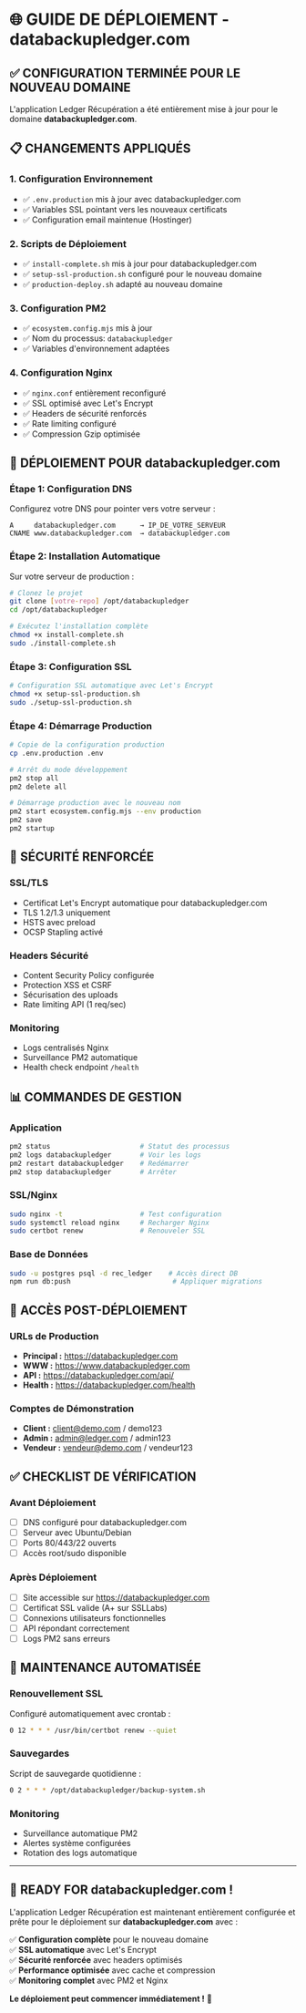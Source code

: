 # 🌐 GUIDE DE DÉPLOIEMENT - databackupledger.com

## ✅ CONFIGURATION TERMINÉE POUR LE NOUVEAU DOMAINE

L'application Ledger Récupération a été entièrement mise à jour pour le domaine **databackupledger.com**.

## 📋 CHANGEMENTS APPLIQUÉS

### **1. Configuration Environnement**
- ✅ `.env.production` mis à jour avec databackupledger.com
- ✅ Variables SSL pointant vers les nouveaux certificats
- ✅ Configuration email maintenue (Hostinger)

### **2. Scripts de Déploiement**
- ✅ `install-complete.sh` mis à jour pour databackupledger.com
- ✅ `setup-ssl-production.sh` configuré pour le nouveau domaine
- ✅ `production-deploy.sh` adapté au nouveau domaine

### **3. Configuration PM2**
- ✅ `ecosystem.config.mjs` mis à jour
- ✅ Nom du processus: `databackupledger`
- ✅ Variables d'environnement adaptées

### **4. Configuration Nginx**
- ✅ `nginx.conf` entièrement reconfiguré
- ✅ SSL optimisé avec Let's Encrypt
- ✅ Headers de sécurité renforcés
- ✅ Rate limiting configuré
- ✅ Compression Gzip optimisée

## 🚀 DÉPLOIEMENT POUR databackupledger.com

### **Étape 1: Configuration DNS**
Configurez votre DNS pour pointer vers votre serveur :
```
A     databackupledger.com      → IP_DE_VOTRE_SERVEUR
CNAME www.databackupledger.com  → databackupledger.com
```

### **Étape 2: Installation Automatique**
Sur votre serveur de production :
```bash
# Clonez le projet
git clone [votre-repo] /opt/databackupledger
cd /opt/databackupledger

# Exécutez l'installation complète
chmod +x install-complete.sh
sudo ./install-complete.sh
```

### **Étape 3: Configuration SSL**
```bash
# Configuration SSL automatique avec Let's Encrypt
chmod +x setup-ssl-production.sh
sudo ./setup-ssl-production.sh
```

### **Étape 4: Démarrage Production**
```bash
# Copie de la configuration production
cp .env.production .env

# Arrêt du mode développement
pm2 stop all
pm2 delete all

# Démarrage production avec le nouveau nom
pm2 start ecosystem.config.mjs --env production
pm2 save
pm2 startup
```

## 🔐 SÉCURITÉ RENFORCÉE

### **SSL/TLS**
- Certificat Let's Encrypt automatique pour databackupledger.com
- TLS 1.2/1.3 uniquement
- HSTS avec preload
- OCSP Stapling activé

### **Headers Sécurité**
- Content Security Policy configurée
- Protection XSS et CSRF
- Sécurisation des uploads
- Rate limiting API (1 req/sec)

### **Monitoring**
- Logs centralisés Nginx
- Surveillance PM2 automatique
- Health check endpoint `/health`

## 📊 COMMANDES DE GESTION

### **Application**
```bash
pm2 status                      # Statut des processus
pm2 logs databackupledger       # Voir les logs
pm2 restart databackupledger    # Redémarrer
pm2 stop databackupledger       # Arrêter
```

### **SSL/Nginx**
```bash
sudo nginx -t                   # Test configuration
sudo systemctl reload nginx     # Recharger Nginx
sudo certbot renew              # Renouveler SSL
```

### **Base de Données**
```bash
sudo -u postgres psql -d rec_ledger    # Accès direct DB
npm run db:push                         # Appliquer migrations
```

## 🎯 ACCÈS POST-DÉPLOIEMENT

### **URLs de Production**
- **Principal :** https://databackupledger.com
- **WWW :** https://www.databackupledger.com
- **API :** https://databackupledger.com/api/
- **Health :** https://databackupledger.com/health

### **Comptes de Démonstration**
- **Client :** client@demo.com / demo123
- **Admin :** admin@ledger.com / admin123
- **Vendeur :** vendeur@demo.com / vendeur123

## ✅ CHECKLIST DE VÉRIFICATION

### **Avant Déploiement**
- [ ] DNS configuré pour databackupledger.com
- [ ] Serveur avec Ubuntu/Debian
- [ ] Ports 80/443/22 ouverts
- [ ] Accès root/sudo disponible

### **Après Déploiement**
- [ ] Site accessible sur https://databackupledger.com
- [ ] Certificat SSL valide (A+ sur SSLLabs)
- [ ] Connexions utilisateurs fonctionnelles
- [ ] API répondant correctement
- [ ] Logs PM2 sans erreurs

## 🔄 MAINTENANCE AUTOMATISÉE

### **Renouvellement SSL**
Configuré automatiquement avec crontab :
```bash
0 12 * * * /usr/bin/certbot renew --quiet
```

### **Sauvegardes**
Script de sauvegarde quotidienne :
```bash
0 2 * * * /opt/databackupledger/backup-system.sh
```

### **Monitoring**
- Surveillance automatique PM2
- Alertes système configurées
- Rotation des logs automatique

---

## 🎉 READY FOR databackupledger.com !

L'application Ledger Récupération est maintenant entièrement configurée et prête pour le déploiement sur **databackupledger.com** avec :

✅ **Configuration complète** pour le nouveau domaine  
✅ **SSL automatique** avec Let's Encrypt  
✅ **Sécurité renforcée** avec headers optimisés  
✅ **Performance optimisée** avec cache et compression  
✅ **Monitoring complet** avec PM2 et Nginx  

**Le déploiement peut commencer immédiatement !** 🚀